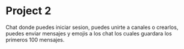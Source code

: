 # Project 2

Chat donde puedes iniciar sesion, puedes unirte a canales o crearlos, puedes enviar mensajes y emojis a los chat los cuales guardara los primeros 100 mensajes.
